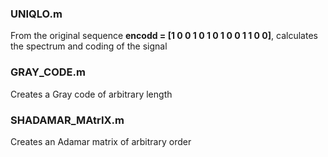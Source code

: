 ### UNIQLO.m
From the original sequence **encodd = [1 0 0 1 0 1 0 1 0 0 1 1 0 0]**, 
calculates the spectrum and coding of the signal 
 
### GRAY_CODE.m
Creates a Gray code of arbitrary length

### SHADAMAR_MAtrIX.m
Creates an Adamar matrix of arbitrary order
